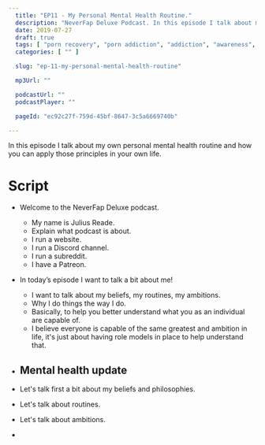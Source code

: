 ```yaml
---
  title: "EP11 - My Personal Mental Health Routine."
  description: "NeverFap Deluxe Podcast. In this episode I talk about my own personal mental health routine and how you can apply those principles in your own life."
  date: 2019-07-27
  draft: true
  tags: [ "porn recovery", "porn addiction", "addiction", "awareness", "nofap", "neverfap", "neverfap deluxe", "neverfap basics", "nofap podcast", "neverfap podcast", "neverfap deluxe podcast" ]
  categories: [ "" ]

  slug: "ep-11-my-personal-mental-health-routine"

  mp3Url: ""

  podcastUrl: ""
  podcastPlayer: ""

  pageId: "ec92c27f-759d-45bf-8647-3c5a6669740b"

---
```


In this episode I talk about my own personal mental health routine and how you can apply those principles in your own life.

# Script

- Welcome to the NeverFap Deluxe podcast.
  - My name is Julius Reade.
  - Explain what podcast is about.
  - I run a website.
  - I run a Discord channel.
  - I run a subreddit.
  - I have a Patreon.

- In today’s episode I want to talk a bit about me!
  - I want to talk about my beliefs, my routines, my ambitions.
  - Why I do things the way I do.
  - Basically, to help you better understand what you as an individual are capable of.
  - I believe everyone is capable of the same greatest and ambition in life, it's just about having role models in place to help understand that.

- Mental health update
  -

- Let's talk first a bit about my beliefs and philosophies.


- Let's talk about routines.


- Let's talk about ambitions.

- 

